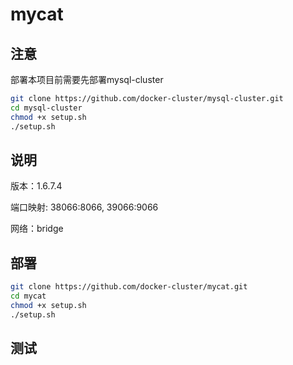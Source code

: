 # mycat

## 注意

部署本项目前需要先部署mysql-cluster

``` bash
git clone https://github.com/docker-cluster/mysql-cluster.git
cd mysql-cluster
chmod +x setup.sh
./setup.sh
```

## 说明

版本：1.6.7.4

端口映射: 38066:8066, 39066:9066

网络：bridge

## 部署

``` bash
git clone https://github.com/docker-cluster/mycat.git
cd mycat
chmod +x setup.sh
./setup.sh
```

## 测试

``` bash

```
